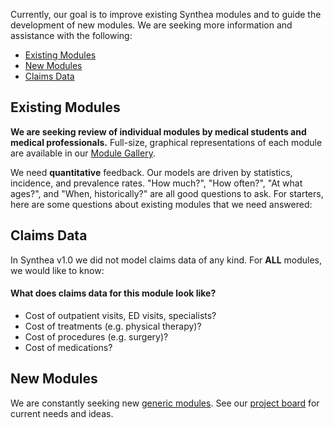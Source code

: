 Currently, our goal is to improve existing Synthea modules and to guide the development of new modules. We are seeking more information and assistance with the following:

* [Existing Modules](#existing-modules)   
* [New Modules](#new-modules)
* [Claims Data](#claims-data)

## Existing Modules
**We are seeking review of individual modules by medical students and medical professionals.** Full-size, graphical representations of each module are available in our [Module Gallery](https://github.com/synthetichealth/synthea/wiki/Module-Gallery).

We need **quantitative** feedback. Our models are driven by statistics, incidence, and prevalence rates. "How much?", "How often?", "At what ages?", and "When, historically?" are all good questions to ask. For starters, here are some questions about existing modules that we need answered:

## Claims Data

In Synthea v1.0 we did not model claims data of any kind. For **ALL** modules, we would like to know:

#### What does claims data for this module look like?
* Cost of outpatient visits, ED visits, specialists?
* Cost of treatments (e.g. physical therapy)?
* Cost of procedures (e.g. surgery)?
* Cost of medications?

## New Modules

We are constantly seeking new [generic modules](https://github.com/synthetichealth/synthea/wiki/Generic-Module-Framework). See our [project board](https://github.com/synthetichealth/synthea/projects/1) for current needs and ideas.